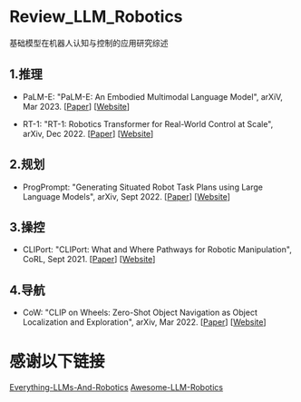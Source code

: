 # Review_LLM_Robotics
基础模型在机器人认知与控制的应用研究综述

## 1.推理
- PaLM-E: "PaLM-E: An Embodied Multimodal Language Model", arXiV, Mar 2023. [[Paper](https://arxiv.org/abs/2303.03378)] [[Website](https://palm-e.github.io/)]

- RT-1: "RT-1: Robotics Transformer for Real-World Control at Scale", arXiv, Dec 2022. [[Paper](https://arxiv.org/abs/2212.06817)] [[Website](https://robotics-transformer1.github.io/)]

## 2.规划
- ProgPrompt: "Generating Situated Robot Task Plans using Large Language Models", arXiv, Sept 2022. [[Paper](https://arxiv.org/abs/2209.11302)] [[Website](https://progprompt.github.io/)]



## 3.操控
- CLIPort: "CLIPort: What and Where Pathways for Robotic Manipulation", CoRL, Sept 2021. [[Paper](https://arxiv.org/abs/2109.12098)] [[Website](https://cliport.github.io/)]

## 4.导航
- CoW: "CLIP on Wheels: Zero-Shot Object Navigation as Object Localization and Exploration", arXiv, Mar 2022. [[Paper](https://arxiv.org/abs/2203.10421)] [[Website](https://cow.cs.columbia.edu/)]



# 感谢以下链接
[Everything-LLMs-And-Robotics](https://github.com/jrin771/Everything-LLMs-And-Robotics)
[Awesome-LLM-Robotics](https://github.com/GT-RIPL/Awesome-LLM-Robotics)
